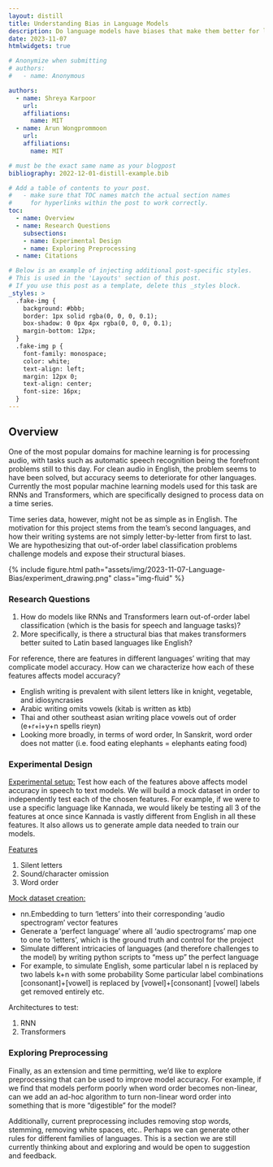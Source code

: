 ```yaml
---
layout: distill
title: Understanding Bias in Language Models
description: Do language models have biases that make them better for latin based languages like English? 
date: 2023-11-07
htmlwidgets: true

# Anonymize when submitting
# authors:
#   - name: Anonymous

authors:
  - name: Shreya Karpoor
    url: 
    affiliations:
      name: MIT
  - name: Arun Wongprommoon
    url: 
    affiliations:
      name: MIT

# must be the exact same name as your blogpost
bibliography: 2022-12-01-distill-example.bib  

# Add a table of contents to your post.
#   - make sure that TOC names match the actual section names
#     for hyperlinks within the post to work correctly.
toc:
  - name: Overview
  - name: Research Questions
    subsections:
    - name: Experimental Design
    - name: Exploring Preprocessing
  - name: Citations

# Below is an example of injecting additional post-specific styles.
# This is used in the 'Layouts' section of this post.
# If you use this post as a template, delete this _styles block.
_styles: >
  .fake-img {
    background: #bbb;
    border: 1px solid rgba(0, 0, 0, 0.1);
    box-shadow: 0 0px 4px rgba(0, 0, 0, 0.1);
    margin-bottom: 12px;
  }
  .fake-img p {
    font-family: monospace;
    color: white;
    text-align: left;
    margin: 12px 0;
    text-align: center;
    font-size: 16px;
  }
---
```


## Overview

One of the most popular domains for machine learning is for processing audio, with tasks such as automatic speech recognition being the forefront problems still to this day. For clean audio in English, the problem seems to have been solved, but accuracy seems to deteriorate for other languages. Currently the most popular machine learning models used for this task are RNNs and Transformers, which are specifically designed to process data on a time series.

Time series data, however, might not be as simple as in English. The motivation for this project stems from the team’s second languages, and how their writing systems are not simply letter-by-letter from first to last. We are hypothesizing that out-of-order label classification problems challenge models and expose their structural biases.

{% include figure.html path="assets/img/2023-11-07-Language-Bias/experiment_drawing.png" class="img-fluid" %}

### Research Questions

1. How do models like RNNs and Transformers learn out-of-order label classification (which is the basis for speech and language tasks)?
2. More specifically, is there a structural bias that makes transformers better suited to Latin based languages like English?

For reference, there are features in different languages’ writing that may complicate model accuracy. How can we characterize how each of these features affects model accuracy?
- English writing is prevalent with silent letters like in knight, vegetable, and idiosyncrasies
- Arabic writing omits vowels (kitab is written as ktb)
- Thai and other southeast asian writing place vowels out of order (e+r+i+y+n spells rieyn)
- Looking more broadly, in terms of word order, In Sanskrit, word order does not matter (i.e. food eating elephants = elephants eating food)


### Experimental Design
<u>Experimental setup:</u> Test how each of the features above affects model accuracy in speech to text models. We will build a mock dataset in order to independently test each of the chosen features. For example, if we were to use a specific language like Kannada, we would likely be testing all 3 of the features at once since Kannada is vastly different from English in all these features. It also allows us to generate ample data needed to train our models. 

<u>Features</u>
1. Silent letters
2. Sound/character omission 
3. Word order

<u>Mock dataset creation:</u>

- nn.Embedding to turn ‘letters’ into their corresponding ‘audio spectrogram’ vector features
- Generate a ‘perfect language’ where all ‘audio spectrograms’ map one to one to ‘letters’, which is the ground truth and control for the project
- Simulate different intricacies of languages (and therefore challenges to the model) by writing python scripts to “mess up” the perfect language
- For example, to simulate English, some particular label n is replaced by two labels k+n with some probability
Some particular label combinations [consonant]+[vowel] is replaced by [vowel]+[consonant]
[vowel] labels get removed entirely
etc.

Architectures to test:
1. RNN
2. Transformers

### Exploring Preprocessing
Finally, as an extension and time permitting, we’d like to explore preprocessing that can be used to improve model accuracy. For example, if we find that models perform poorly when word order becomes non-linear, can we add an ad-hoc algorithm to turn non-linear word order into something that is more “digestible” for the model?

Additionally, current preprocessing includes removing stop words, stemming, removing white spaces, etc.. Perhaps we can generate other rules for different families of languages. This is a section we are still currently thinking about and exploring and would be open to suggestion and feedback. 






